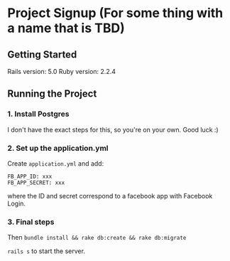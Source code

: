 # Project Signup (For some thing with a name that is TBD)

## Getting Started
Rails version: 5.0
Ruby version: 2.2.4

## Running the Project

### 1. Install Postgres
I don't have the exact steps for this, so you're on your own. Good luck :)

### 2. Set up the application.yml
Create `application.yml` and add:
```
FB_APP_ID: xxx
FB_APP_SECRET: xxx
```
where the ID and secret correspond to a facebook app with Facebook Login.

### 3. Final steps
Then `bundle install && rake db:create && rake db:migrate`

`rails s` to start the server.
